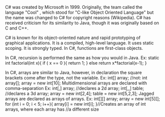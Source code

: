 C# was created by Microsoft in 1999. Originally, the team called 
the language "Cool" , which stood for "C-like Object Oriented 
Language" but the name was changed to C# for copyright reasons 
(Wikipedia). C# has received criticism for its similarity
to Java, though it was originally based on C and C++.

C# is known for its object-oriented nature and rapid prototyping
of graphical applications. It is a compiled, high-level language.
It uses static scoping. It is strongly typed. In C#, functions 
are first-class objects. 

In C#, recursion is performed the same as how you would in Java.
Ex: 
	static int factorial(int x){
		if ( x == 0 ){
			return 1;
		}
		else return x*factorial(x-1);
	}

In C#, arrays are similar to Java, however, in declaration the 
square brackets come after the type, not the variable. 
Ex: 
	int[] array; //not: int array[];
	array = new int[10];
Multidimensional arrays are declared with comma-separation
Ex:
	int[,] array; //declares a 2d array;
	int[,,] table; //declares a 3d array;
	array = new int[2,4];
	table = new int[5,2,3];
Jagged arrays are declared as arrays of arrays.
Ex:
	int[][] array;
	array = new int[5][];
	for (int i = 0; i < 5; i++){
		array[i] = new int[i];
	}//Creates an array of int arrays, where each array has 
	//a different size
